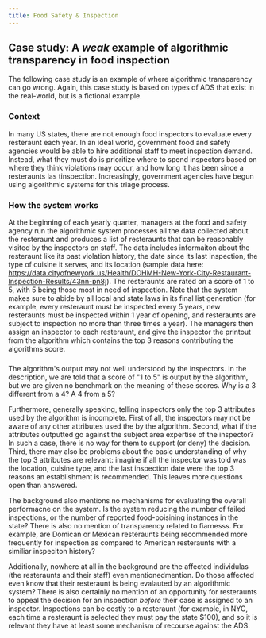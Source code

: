 ```yaml
---
title: Food Safety & Inspection
---
```


## Case study: A _weak_ example of algorithmic transparency in food inspection

The following case study is an example of where algorithmic transparency can go wrong. Again, this case study is based on types of ADS that exist in the real-world, but is a fictional example.

### Context

In many US states, there are not enough food inspectors to evaluate every resteraunt each year. In an ideal world, government food and safety agencies would be able to hire additional staff to meet inspection demand. Instead, what they must do is prioritize where to spend inspectors based on where they think violations may occur, and how long it has been since a resteraunts las tinspection. Increasingly, government agencies have begun using algorithmic systems for this triage process.


### How the system works

At the beginning of each yearly quarter, managers at the food and safety agency run the algorithmic system processes all the data collected about the resteraunt and produces a list of resteraunts that can be reasonably visited by the inspectors on staff. The data includes informaiton about the resteraunt like its past violation history, the date since its last inspection, the type of cuisine it serves, and its location (sample data here: https://data.cityofnewyork.us/Health/DOHMH-New-York-City-Restaurant-Inspection-Results/43nn-pn8j). The resteraunts are rated on a score of 1 to 5, with 5 being those most in need of inspection. Note that the system makes sure to abide by all local and state laws in its final list generation (for example, every resteraunt must be inspected every 5 years, new resteraunts must be inspected within 1 year of opening, and resteraunts are subject to inspection no more than three times a year). The managers then assign an inspector to each resteraunt, and give the inspector the printout from the algorithm which contains the top 3 reasons contributing the algorithms score.

###

The algorithm's output may not well understood by the inspectors. In the description, we are told that a score of "1 to 5" is output by the algorithm, but we are given no benchmark on the meaning of these scores. Why is a 3 different from a 4? A 4 from a 5?

Furthermore, generally speaking, telling inspectors only the top 3 attributes used by the algorithm is incomplete. First of all, the inspectors may not be aware of any other attributes used the by the algorithm. Second, what if the attributes outputted go against the subject area expertise of the inspector? In such a case, there is no way for them to support (or deny) the decision. Third, there may also be problems about the basic understanding of why the top 3 attributes are relevant: imagine if all the inspector was told was the location, cuisine type, and the last inspection date were the top 3 reasons an establishment is recommended. This leaves more questions open than answered.

The background also mentions no mechanisms for evaluating the overall performacne on the system. Is the system reducing the number of failed inspections, or the number of reported food-poisining instances in the state? There is also no mention of transparency related to fiarnesss. For example, are Domican or Mexican resteraunts being recommended more frequently for inspection as compared to American resteraunts with a similiar inspeciton history?

Additionally, nowhere at all in the background are the affected individulas (the resteraunts and their staff) even mentionedmention. Do those affected even know that their resteraunt is being evalauted by an algorithmic system? There is also certainly no mention of an opportunity for resteraunts to appeal the decision for an inspection _before_ their case is assigned to an inspector. Inspections can be costly to a resteraunt (for example, in NYC, each time a resteraunt is selected they must pay the state $100), and so it is relevant they have at least some mechanism of recourse against the ADS.
